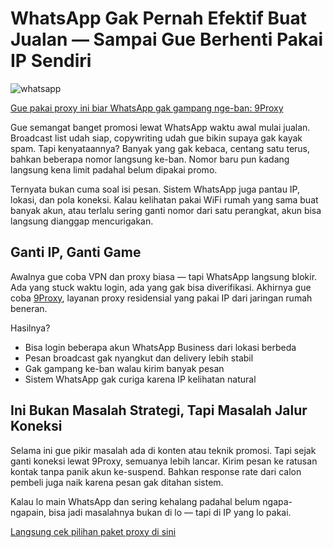 # WhatsApp Gak Pernah Efektif Buat Jualan — Sampai Gue Berhenti Pakai IP Sendiri

![whatsapp](https://hoanghamobile.com/tin-tuc/wp-content/uploads/2023/09/whatsapp-la-gi-1.jpg)

[Gue pakai proxy ini biar WhatsApp gak gampang nge-ban: 9Proxy](https://the9proxy.short.gy/github-homepage-lily555)

Gue semangat banget promosi lewat WhatsApp waktu awal mulai jualan. Broadcast list udah siap, copywriting udah gue bikin supaya gak kayak spam. Tapi kenyataannya? Banyak yang gak kebaca, centang satu terus, bahkan beberapa nomor langsung ke-ban. Nomor baru pun kadang langsung kena limit padahal belum dipakai promo.

Ternyata bukan cuma soal isi pesan. Sistem WhatsApp juga pantau IP, lokasi, dan pola koneksi. Kalau kelihatan pakai WiFi rumah yang sama buat banyak akun, atau terlalu sering ganti nomor dari satu perangkat, akun bisa langsung dianggap mencurigakan.

## Ganti IP, Ganti Game

Awalnya gue coba VPN dan proxy biasa — tapi WhatsApp langsung blokir. Ada yang stuck waktu login, ada yang gak bisa diverifikasi. Akhirnya gue coba [9Proxy](https://the9proxy.short.gy/github-homepage-lily555), layanan proxy residensial yang pakai IP dari jaringan rumah beneran.

Hasilnya?
- Bisa login beberapa akun WhatsApp Business dari lokasi berbeda  
- Pesan broadcast gak nyangkut dan delivery lebih stabil  
- Gak gampang ke-ban walau kirim banyak pesan  
- Sistem WhatsApp gak curiga karena IP kelihatan natural  

## Ini Bukan Masalah Strategi, Tapi Masalah Jalur Koneksi

Selama ini gue pikir masalah ada di konten atau teknik promosi. Tapi sejak ganti koneksi lewat 9Proxy, semuanya lebih lancar. Kirim pesan ke ratusan kontak tanpa panik akun ke-suspend. Bahkan response rate dari calon pembeli juga naik karena pesan gak ditahan sistem.

Kalau lo main WhatsApp dan sering kehalang padahal belum ngapa-ngapain, bisa jadi masalahnya bukan di lo — tapi di IP yang lo pakai.

[Langsung cek pilihan paket proxy di sini](https://the9proxy.short.gy/github-pricing-lily555)
